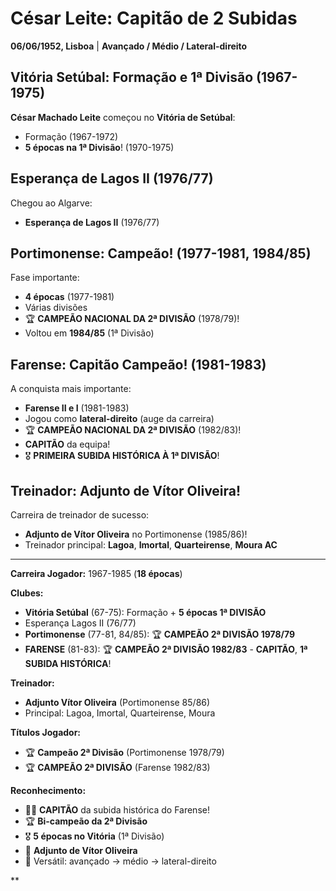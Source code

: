 # César Leite: Capitão de 2 Subidas

**06/06/1952, Lisboa** | **Avançado / Médio / Lateral-direito**

## Vitória Setúbal: Formação e 1ª Divisão (1967-1975)

**César Machado Leite** começou no **Vitória de Setúbal**:
- Formação (1967-1972)
- **5 épocas na 1ª Divisão**! (1970-1975)

## Esperança de Lagos II (1976/77)

Chegou ao Algarve:
- **Esperança de Lagos II** (1976/77)

## Portimonense: Campeão! (1977-1981, 1984/85)

Fase importante:
- **4 épocas** (1977-1981)
- Várias divisões
- 🏆 **CAMPEÃO NACIONAL DA 2ª DIVISÃO** (1978/79)!
- Voltou em **1984/85** (1ª Divisão)

## Farense: Capitão Campeão! (1981-1983)

A conquista mais importante:
- **Farense II e I** (1981-1983)
- Jogou como **lateral-direito** (auge da carreira)
- 🏆 **CAMPEÃO NACIONAL DA 2ª DIVISÃO** (1982/83)!
- **CAPITÃO** da equipa!
- 🎖️ **PRIMEIRA SUBIDA HISTÓRICA À 1ª DIVISÃO**!

## Treinador: Adjunto de Vítor Oliveira!

Carreira de treinador de sucesso:
- **Adjunto de Vítor Oliveira** no Portimonense (1985/86)!
- Treinador principal: **Lagoa**, **Imortal**, **Quarteirense**, **Moura AC**

---

**Carreira Jogador:** 1967-1985 (**18 épocas**)

**Clubes:**
- **Vitória Setúbal** (67-75): Formação + **5 épocas 1ª DIVISÃO**
- Esperança Lagos II (76/77)
- **Portimonense** (77-81, 84/85): 🏆 **CAMPEÃO 2ª DIVISÃO 1978/79**
- **FARENSE** (81-83): 🏆 **CAMPEÃO 2ª DIVISÃO 1982/83** - **CAPITÃO**, **1ª SUBIDA HISTÓRICA**!

**Treinador:**
- **Adjunto Vítor Oliveira** (Portimonense 85/86)
- Principal: Lagoa, Imortal, Quarteirense, Moura

**Títulos Jogador:**
- 🏆 **Campeão 2ª Divisão** (Portimonense 1978/79)
- 🏆 **CAMPEÃO 2ª DIVISÃO** (Farense 1982/83)

**Reconhecimento:**
- 👨‍✈️ **CAPITÃO** da subida histórica do Farense!
- 🏆 **Bi-campeão da 2ª Divisão**
- 🎖️ **5 épocas no Vitória** (1ª Divisão)
- 👔 **Adjunto de Vítor Oliveira**
- 💪 Versátil: avançado → médio → lateral-direito

**